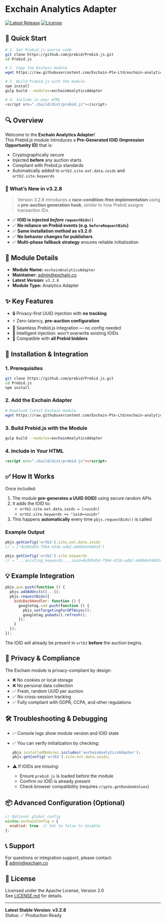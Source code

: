 # Exchain Analytics Adapter

[![Latest Release](https://img.shields.io/github/v/release/Exchain-Pte-Ltd/exchain-analytics-adapter)](https://github.com/Exchain-Pte-Ltd/exchain-analytics-adapter/releases)
[![License](https://img.shields.io/badge/License-Apache%202.0-blue.svg)](LICENSE.md)

## 🚀 Quick Start

```bash
# 1. Get Prebid.js source code
git clone https://github.com/prebid/Prebid.js.git
cd Prebid.js

# 2. Copy the Exchain module
wget https://raw.githubusercontent.com/Exchain-Pte-Ltd/exchain-analytics-adapter/main/src/exchainAnalyticsAdapter/exchain_analytics_v3.2.8.js -O modules/exchainAnalyticsAdapter.js

# 3. Build Prebid.js with the module
npm install
gulp build --modules=exchainAnalyticsAdapter

# 4. Include in your HTML
<script src="./build/dist/prebid.js"></script>
```

## 🔍 Overview

Welcome to the **Exchain Analytics Adapter**!  
This Prebid.js module introduces a **Pre-Generated IOID (Impression Opportunity ID)** that is:

- Cryptographically secure
- Injected **before** any auction starts
- Compliant with Prebid.js standards
- Automatically added to `ortb2.site.ext.data.ioids` and `ortb2.site.keywords`

### 🔄 What’s New in v3.2.8

> Version 3.2.8 introduces a **race-condition-free implementation** using a **pre-auction generation hook**, similar to how Prebid assigns transaction IDs.

- ✅ **IOID is injected *before* `requestBids()`**
- ✅ **No reliance on Prebid events (e.g. `beforeRequestBids`)**
- ✅ **Same installation method as v3.2.0**
- ✅ **No behavior changes for publishers**
- ✅ **Multi-phase fallback strategy** ensures reliable initialization

## 📌 Module Details

- **Module Name:** `exchainAnalyticsAdapter`
- **Maintainer:** [admin@exchain.co](mailto:admin@exchain.co)
- **Latest Version:** `v3.2.8`
- **Module Type:** Analytics Adapter

## ✨ Key Features

- 🔒 Privacy-first UUID injection with **no tracking**
- ⚡ Zero-latency, **pre-auction configuration**
- 🧩 Seamless Prebid.js integration — no config needed
- 🧠 Intelligent injection: won't overwrite existing IOIDs
- 🔄 Compatible with **all Prebid bidders**

## 🧰 Installation & Integration

### 1. Prerequisites

```bash
git clone https://github.com/prebid/Prebid.js.git
cd Prebid.js
npm install
```

### 2. Add the Exchain Adapter

```bash
# Download latest Exchain module
wget https://raw.githubusercontent.com/Exchain-Pte-Ltd/exchain-analytics-adapter/main/src/exchainAnalyticsAdapter/exchain_analytics_v3.2.8.js -O modules/exchainAnalyticsAdapter.js
```

### 3. Build Prebid.js with the Module

```bash
gulp build --modules=exchainAnalyticsAdapter
```

### 4. Include in Your HTML

```html
<script src="./build/dist/prebid.js"></script>
```

## ✅ How It Works

Once included:

1. The module **pre-generates a UUID (IOID)** using secure random APIs
2. It adds the IOID to:
   - `ortb2.site.ext.data.ioids = [<uuid>]`
   - `ortb2.site.keywords += "ioid=<uuid>"`
3. This happens **automatically** every time `pbjs.requestBids()` is called

### Example Output

```js
pbjs.getConfig('ortb2').site.ext.data.ioids
// → ["de305d54-75b4-431b-adb2-eb6b9e546014"]

pbjs.getConfig('ortb2').site.keywords
// → "...existing_keywords...,ioid=de305d54-75b4-431b-adb2-eb6b9e546014"
```

## 💡 Example Integration

```js
pbjs.que.push(function () {
  pbjs.addAdUnits([...]);
  pbjs.requestBids({
    bidsBackHandler: function () {
      googletag.cmd.push(function () {
        pbjs.setTargetingForGPTAsync();
        googletag.pubads().refresh();
      });
    }
  });
});
```

The IOID will already be present in `ortb2` **before** the auction begins.

## 🔐 Privacy & Compliance

The Exchain module is privacy-compliant by design:

- ❌ No cookies or local storage
- ❌ No personal data collection
- ✅ Fresh, random UUID per auction
- ✅ No cross-session tracking
- ✅ Fully compliant with GDPR, CCPA, and other regulations

## 🛠️ Troubleshooting & Debugging

- ✅ Console logs show module version and IOID state
- ✅ You can verify initialization by checking:
  ```js
  pbjs.installedModules.includes('exchainAnalyticsAdapter');
  pbjs.getConfig('ortb2').site.ext.data.ioids;
  ```

- ⚠️ If IOIDs are missing:
  - Ensure `prebid.js` is loaded before the module
  - Confirm no IOID is already present
  - Check browser compatibility (requires `crypto.getRandomValues`)

## 📦 Advanced Configuration (Optional)

```js
// Optional global config
window.exchainConfig = {
  enabled: true  // Set to false to disable
};
```

## 📞 Support

For questions or integration support, please contact:  
📧 [admin@exchain.co](mailto:admin@exchain.co)

## 🪪 License

Licensed under the Apache License, Version 2.0  
See [LICENSE.md](LICENSE.md) for details.

---

**Latest Stable Version: v3.2.8**  
Status: ✅ Production Ready
